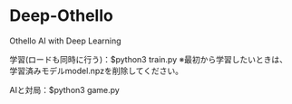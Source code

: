 # Deep-Othello
Othello AI with Deep Learning

学習(ロードも同時に行う)：$python3 train.py
※最初から学習したいときは、学習済みモデルmodel.npzを削除してください。

AIと対局：$python3 game.py
